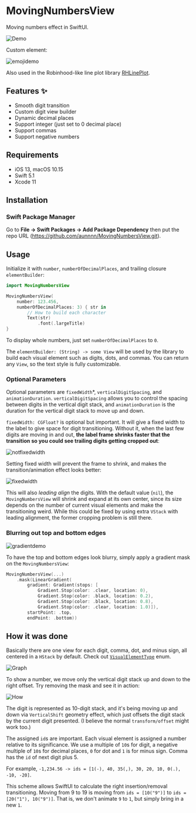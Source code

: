 # MovingNumbersView
Moving numbers effect in SwiftUI.

![Demo](https://raw.githubusercontent.com/aunnnn/MovingNumbersView/master/README-Resources/mvndemo2.gif)

Custom element:

![emojidemo](https://raw.githubusercontent.com/aunnnn/MovingNumbersView/master/README-Resources/mvnemoji.gif)

Also used in the Robinhood-like line plot library [RHLinePlot](https://github.com/aunnnn/RHLinePlot).

## Features :sparkles:
- Smooth digit transition
- Custom digit view builder
- Dynamic decimal places
- Support integer (just set to 0 decimal place)
- Support commas
- Support negative numbers

## Requirements
- iOS 13, macOS 10.15
- Swift 5.1
- Xcode 11

## Installation

### Swift Package Manager

Go to **File → Swift Packages → Add Package Dependency** then put the repo URL (https://github.com/aunnnn/MovingNumbersView.git).

## Usage

Initialize it with `number`, `numberOfDecimalPlaces`, and trailing closure `elementBuilder`:
```swift
import MovingNumbersView

MovingNumbersView(
    number: 123.456,
    numberOfDecimalPlaces: 3) { str in
        // How to build each character
        Text(str)
            .font(.largeTitle)
}
```
To display whole numbers, just set `numberOfDecimalPlaces` to `0`.

The `elementBuilder: (String) -> some View` will be used by the library to build each visual element such as digits, dots, and commas. You can return any `View`, so the text style is fully customizable.

### Optional Parameters

Optional parameters are `fixedWidth`*, `verticalDigitSpacing`, and `animationDuration`. `verticalDigitSpacing` allows you to control the spacing between digits in the vertical digit stack, and `animationDuration` is the duration for the vertical digit stack to move up and down.

`fixedWidth: CGFloat?` is optional but important. It will give a fixed width to the label to give space for digit transitioning. Without it, when the last few digits are moving in and out, **the label frame shrinks faster that the transition so you could see trailing digits getting cropped out**:

![notfixedwidth](https://raw.githubusercontent.com/aunnnn/MovingNumbersView/master/README-Resources/notfixedwidthdemo.gif)

Setting fixed width will prevent the frame to shrink, and makes the transition/animation effect looks better:

![fixedwidth](https://raw.githubusercontent.com/aunnnn/MovingNumbersView/master/README-Resources/fixedwidthdemo.gif)

This will also *leading align* the digits. With the default value (`nil`), the `MovingNumbersView` will shrink and expand at its own center, since its size depends on the number of current visual elements and make the transitioning weird. While this could be fixed by using extra `VStack` with leading alignment, the former cropping problem is still there.

### Blurring out top and bottom edges

![gradientdemo](https://raw.githubusercontent.com/aunnnn/MovingNumbersView/master/README-Resources/mvngradient.gif)

To have the top and bottom edges look blurry, simply apply a gradient mask on the `MovingNumbersView`:
```swift
MovingNumbersView(...)
    .mask(LinearGradient(
        gradient: Gradient(stops: [
            Gradient.Stop(color: .clear, location: 0),
            Gradient.Stop(color: .black, location: 0.2),
            Gradient.Stop(color: .black, location: 0.8),
            Gradient.Stop(color: .clear, location: 1.0)]),
        startPoint: .top,
        endPoint: .bottom))
```

## How it was done

Basically there are one view for each digit, comma, dot, and minus sign, all centered in a `HStack` by default. Check out [`VisualElementType`](https://github.com/aunnnn/MovingNumbersView/blob/master/Sources/MovingNumbersView/MovingNumbersView.swift#L144) enum.

![Graph](https://raw.githubusercontent.com/aunnnn/MovingNumbersView/master/README-Resources/mvn-diagram.jpeg)

To show a number, we move only the vertical digit stack up and down to the right offset. Try removing the mask and see it in action:

![How](https://raw.githubusercontent.com/aunnnn/MovingNumbersView/master/README-Resources/mvn-how.gif)

The digit is represented as 10-digit stack, and it's being moving up and down via `VerticalShift` geometry effect, which just offsets the digit stack by the current digit presented. (I believe the normal `transform/offset` might work too.)

The assigned `id`s are important. Each visual element is assigned a number relative to its significance. We use a multiple of `10`s for digit, a negative multiple of `10`s for decimal places, `0` for dot and `1` is for minus sign. Comma has the `id` of next digit plus 5.

For example, `-1,234.56 -> ids = [1(-), 40, 35(,), 30, 20, 10, 0(.), -10, -20]`.

This scheme allows SwiftUI to calculate the right insertion/removal transitioning. 
Moving from 9 to 19 is moving from `ids = [10("9")]` to `ids = [20("1"), 10("9")]`. That is, we don't animate `9` to `1`, but simply bring in a new `1`.
